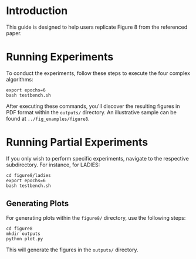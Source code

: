 # Introduction

This guide is designed to help users replicate Figure 8 from the referenced paper.

# Running Experiments

To conduct the experiments, follow these steps to execute the four complex algorithms:

```shell
export epochs=6
bash testbench.sh
```

After executing these commands, you'll discover the resulting figures in PDF format within the `outputs/` directory. An illustrative sample can be found at `../fig_examples/figure8`.

# Running Partial Experiments

If you only wish to perform specific experiments, navigate to the respective subdirectory. For instance, for LADIES:

```shell
cd figure8/ladies
export epochs=6
bash testbench.sh
```

## Generating Plots

For generating plots within the `figure8/` directory, use the following steps:

```shell
cd figure8
mkdir outputs
python plot.py
```

This will generate the figures in the `outputs/` directory.